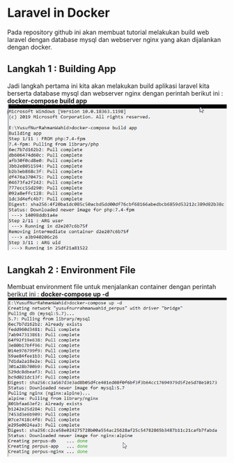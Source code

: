 # Laravel in Docker
Pada repository github ini akan membuat tutorial melakukan build web laravel dengan database mysql dan webserver nginx yang akan dijalankan dengan docker.
<h2>Langkah 1 : Building App</h2>
Jadi langkah pertama ini kita akan melakukan build aplikasi laravel kita berserta database mysql dan webserver nginx dengan perintah berikut ini :
<b>docker-compose build app</b>
<img src="https://github.com/yusufnrw13/LaravelinDocker/blob/master/Screenshot_1.png" />
<h2>Langkah 2 : Environment File</h2>
Membuat environment file untuk menjalankan container dengan perintah berikut ini :
<b>docker-compose up -d</b>
<img src="https://github.com/yusufnrw13/LaravelinDocker/blob/master/Screenshot_2.png"/>
